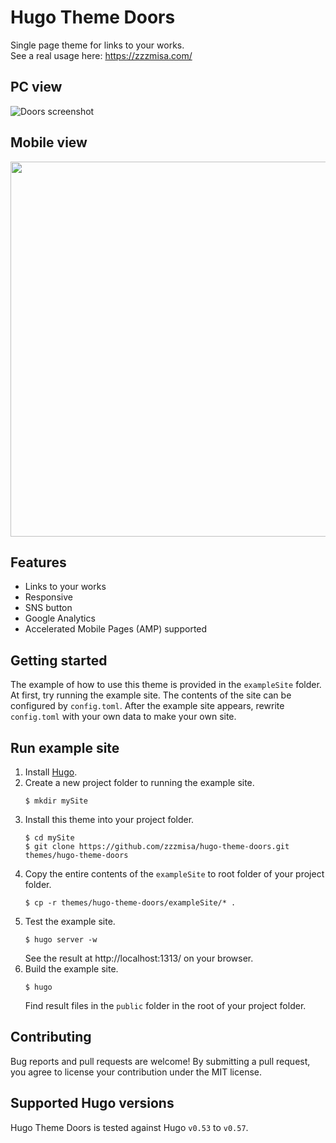 # Hugo Theme Doors
Single page theme for links to your works.  
See a real usage here: https://zzzmisa.com/

## PC view
![Doors screenshot](https://github.com/zzzmisa/hugo-theme-doors/blob/master/images/screenshot.png?raw=true)

## Mobile view
<img src="https://github.com/zzzmisa/hugo-theme-doors/blob/master/images/screenshot_mb.png?raw=true" height="600">

## Features
* Links to your works
* Responsive
* SNS button
* Google Analytics
* Accelerated Mobile Pages (AMP) supported

## Getting started
The example of how to use this theme is provided in the `exampleSite` folder. At first, try running the example site. The contents of the site can be configured by `config.toml`. After the example site appears, rewrite `config.toml` with your own data to make your own site.

## Run example site
1. Install [Hugo](https://gohugo.io/).
2. Create a new project folder to running the example site.
    ```
    $ mkdir mySite
    ```
3. Install this theme into your project folder.
    ```
    $ cd mySite
    $ git clone https://github.com/zzzmisa/hugo-theme-doors.git themes/hugo-theme-doors
    ```
4. Copy the entire contents of the `exampleSite` to root folder of your project folder.
    ```
    $ cp -r themes/hugo-theme-doors/exampleSite/* .
    ```
5. Test the example site. 
    ```
    $ hugo server -w
    ```
    See the result at http://localhost:1313/ on your browser.
6. Build the example site. 
    ```
    $ hugo
    ```
    Find result files in the `public` folder in the root of your project folder.
    
## Contributing
Bug reports and pull requests are welcome! By submitting a pull request, you agree to license your contribution under the MIT license.

## Supported Hugo versions
Hugo Theme Doors is tested against Hugo `v0.53` to `v0.57`.
